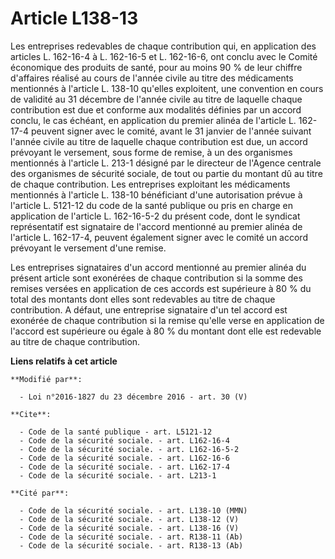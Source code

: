 # Article L138-13

Les entreprises redevables de chaque contribution qui, en application des articles L. 162-16-4 à L. 162-16-5 et L. 162-16-6,
ont conclu avec le Comité économique des produits de santé, pour au moins 90 % de leur chiffre d'affaires réalisé au cours de
l'année civile au titre des médicaments mentionnés à l'article L. 138-10 qu'elles exploitent, une convention en cours de
validité au 31 décembre de l'année civile au titre de laquelle chaque contribution est due et conforme aux modalités définies
par un accord conclu, le cas échéant, en application du premier alinéa de l'article L. 162-17-4 peuvent signer avec le
comité, avant le 31 janvier de l'année suivant l'année civile au titre de laquelle chaque contribution est due, un accord
prévoyant le versement, sous forme de remise, à un des organismes mentionnés à l'article L. 213-1 désigné par le directeur de
l'Agence centrale des organismes de sécurité sociale, de tout ou partie du montant dû au titre de chaque contribution. Les
entreprises exploitant les médicaments mentionnés à l'article L. 138-10 bénéficiant d'une autorisation prévue à l'article L.
5121-12 du code de la santé publique ou pris en charge en application de l'article L. 162-16-5-2 du présent code, dont le
syndicat représentatif est signataire de l'accord mentionné au premier alinéa de l'article L. 162-17-4, peuvent également
signer avec le comité un accord prévoyant le versement d'une remise. 

Les entreprises signataires d'un accord mentionné au premier alinéa du présent article sont exonérées de chaque contribution
si la somme des remises versées en application de ces accords est supérieure à 80 % du total des montants dont elles sont
redevables au titre de chaque contribution. A défaut, une entreprise signataire d'un tel accord est exonérée de chaque
contribution si la remise qu'elle verse en application de l'accord est supérieure ou égale à 80 % du montant dont elle est
redevable au titre de chaque contribution.

**Liens relatifs à cet article**

	**Modifié par**:

	  - Loi n°2016-1827 du 23 décembre 2016 - art. 30 (V)

	**Cite**:

	  - Code de la santé publique - art. L5121-12
	  - Code de la sécurité sociale. - art. L162-16-4
	  - Code de la sécurité sociale. - art. L162-16-5-2
	  - Code de la sécurité sociale. - art. L162-16-6
	  - Code de la sécurité sociale. - art. L162-17-4
	  - Code de la sécurité sociale. - art. L213-1

	**Cité par**:

	  - Code de la sécurité sociale. - art. L138-10 (MMN)
	  - Code de la sécurité sociale. - art. L138-12 (V)
	  - Code de la sécurité sociale. - art. L138-16 (V)
	  - Code de la sécurité sociale. - art. R138-11 (Ab)
	  - Code de la sécurité sociale. - art. R138-13 (Ab)
